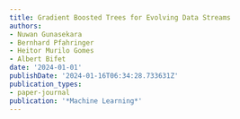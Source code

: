 ```yaml
---
title: Gradient Boosted Trees for Evolving Data Streams
authors:
- Nuwan Gunasekara
- Bernhard Pfahringer
- Heitor Murilo Gomes
- Albert Bifet
date: '2024-01-01'
publishDate: '2024-01-16T06:34:28.733631Z'
publication_types:
- paper-journal
publication: '*Machine Learning*'
---
```

